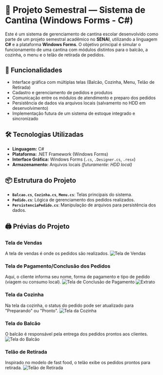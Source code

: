 # 🥪 Projeto Semestral — Sistema de Cantina (Windows Forms - C#)

Este é um sistema de gerenciamento de cantina escolar desenvolvido como parte de um projeto semestral acadêmico no **SENAI**, utilizando a linguagem **C#** e a plataforma **Windows Forms**. O objetivo principal é simular o funcionamento de uma cantina com módulos distintos para o balcão, a cozinha, o menu e o telão de retirada de pedidos.

## 🎯 Funcionalidades

- Interface gráfica com múltiplas telas (Balcão, Cozinha, Menu, Telão de Retirada)
- Cadastro e gerenciamento de pedidos e produtos
- Comunicação entre os módulos de atendimento e preparo dos pedidos
- Persistência de dados via arquivos locais (salvamento no HDD em desenvolvimento)
- Implementação futura de um sistema de estoque integrado e sincronizado

## 🛠️ Tecnologias Utilizadas

- **Linguagem:** C#
- **Plataforma:** .NET Framework (Windows Forms)
- **Interface Gráfica:** Windows Forms (`.cs`, `.Designer.cs`, `.resx`)
- **Armazenamento:** Arquivos locais *(futuramente: HDD local)*

## 📦 Estrutura do Projeto

- **`Balcao.cs`**, **`Cozinha.cs`**, **`Menu.cs`**: Telas principais do sistema.
- **`Pedido.cs`**: Lógica de gerenciamento dos pedidos realizados.
- **`PersistenciaPedido.cs`**: Manipulação de arquivos para persistência dos dados.

## 🖨 Prévias do Projeto

### Tela de Vendas
A tela de vendas é onde os pedidos são realizados.
![Tela de Vendas](https://github.com/user-attachments/assets/850d046e-789b-40bc-8f0c-3ebf4b31408a)

### Tela de Pagamento/Conclusão dos Pedidos
Aqui, o cliente informa seu nome, forma de pagamento e tipo de pedido (viagem ou consumo local).
![Tela de Conclusão de Pagamento](https://github.com/user-attachments/assets/c3f210bd-7076-4590-aef8-4e4e679ec803)
![Extrato](https://github.com/user-attachments/assets/c389e5fc-5288-4237-928d-25a7f0c25832)

### Tela da Cozinha
Na tela da cozinha, o status do pedido pode ser atualizado para "Preparando" ou "Pronto".
![Tela da Cozinha](https://github.com/user-attachments/assets/37018bdc-c58e-4e6f-a119-30da84e6d231)

### Tela do Balcão
O balcão é responsável pela entrega dos pedidos prontos aos clientes.
![Tela do Balcão](https://github.com/user-attachments/assets/54009618-e7ea-4f1e-b0b9-770f972eb1bc)

### Telão de Retirada
Inspirado no modelo de fast food, o telão exibe os pedidos prontos para retirada.
![Telão de Retirada](https://github.com/user-attachments/assets/e7bb768c-f6f9-4989-86cd-4923e8c90b3c)
